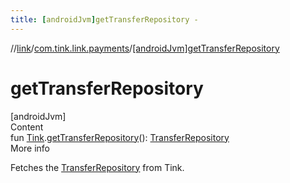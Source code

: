 ```yaml
---
title: [androidJvm]getTransferRepository -
---
```

//[link](../index.md)/[com.tink.link.payments](index.md)/[[androidJvm]getTransferRepository]([android-jvm]get-transfer-repository.md)



# getTransferRepository  
[androidJvm]  
Content  
fun [Tink](../com.tink.core/[android-jvm]-tink/index.md).[getTransferRepository]([android-jvm]get-transfer-repository.md)(): [TransferRepository]([android-jvm]-transfer-repository/index.md)  
More info  


Fetches the [TransferRepository]([android-jvm]-transfer-repository/index.md) from Tink.

  



